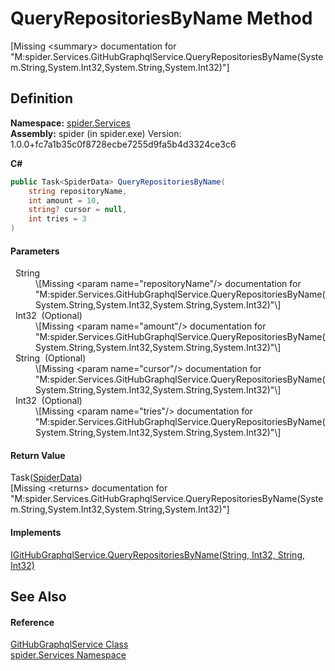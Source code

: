 # QueryRepositoriesByName Method


\[Missing &lt;summary&gt; documentation for "M:spider.Services.GitHubGraphqlService.QueryRepositoriesByName(System.String,System.Int32,System.String,System.Int32)"\]



## Definition
**Namespace:** <a href="c6df77e0-28de-d4ed-9b46-1241a40828db">spider.Services</a>  
**Assembly:** spider (in spider.exe) Version: 1.0.0+fc7a1b35c0f8728ecbe7255d9fa5b4d3324ce3c6

**C#**
``` C#
public Task<SpiderData> QueryRepositoriesByName(
	string repositoryName,
	int amount = 10,
	string? cursor = null,
	int tries = 3
)
```



#### Parameters
<dl><dt>  String</dt><dd>\[Missing &lt;param name="repositoryName"/&gt; documentation for "M:spider.Services.GitHubGraphqlService.QueryRepositoriesByName(System.String,System.Int32,System.String,System.Int32)"\]</dd><dt>  Int32  (Optional)</dt><dd>\[Missing &lt;param name="amount"/&gt; documentation for "M:spider.Services.GitHubGraphqlService.QueryRepositoriesByName(System.String,System.Int32,System.String,System.Int32)"\]</dd><dt>  String  (Optional)</dt><dd>\[Missing &lt;param name="cursor"/&gt; documentation for "M:spider.Services.GitHubGraphqlService.QueryRepositoriesByName(System.String,System.Int32,System.String,System.Int32)"\]</dd><dt>  Int32  (Optional)</dt><dd>\[Missing &lt;param name="tries"/&gt; documentation for "M:spider.Services.GitHubGraphqlService.QueryRepositoriesByName(System.String,System.Int32,System.String,System.Int32)"\]</dd></dl>

#### Return Value
Task(<a href="c0c784bf-c2ba-668f-3837-4e1d39c9d7e4">SpiderData</a>)  
\[Missing &lt;returns&gt; documentation for "M:spider.Services.GitHubGraphqlService.QueryRepositoriesByName(System.String,System.Int32,System.String,System.Int32)"\]

#### Implements
<a href="ac0f8c60-d4b5-e772-3f49-8caeb94a3f39">IGitHubGraphqlService.QueryRepositoriesByName(String, Int32, String, Int32)</a>  


## See Also


#### Reference
<a href="dfcd0dda-1a22-945e-c8e0-186fc06cea47">GitHubGraphqlService Class</a>  
<a href="c6df77e0-28de-d4ed-9b46-1241a40828db">spider.Services Namespace</a>  
